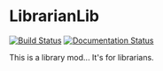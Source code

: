 # LibrarianLib

[![Build Status](https://travis-ci.org/TeamWizardry/LibrarianLib.svg?branch=master)](https://travis-ci.org/TeamWizardry/LibrarianLib) [![Documentation Status](https://readthedocs.org/projects/librarianlib-docs/badge/?version=latest)](http://librarianlib-docs.readthedocs.io/en/latest/?badge=latest)

This is a library mod... It's for librarians.
